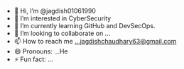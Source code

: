 - 👋 Hi, I’m @jagdish01061990
- 👀 I’m interested in CyberSecurity
- 🌱 I’m currently learning GitHub and DevSecOps.
- 💞️ I’m looking to collaborate on ...
- 📫 How to reach me ...jagdishchaudhary63@gmail.com
- 😄 Pronouns: ...He
- ⚡ Fun fact: ...

<!---
jagdish01061990/jagdish01061990 is a ✨ special ✨ repository because its `README.md` (this file) appears on your GitHub profile.
You can click the Preview link to take a look at your changes.
--->
